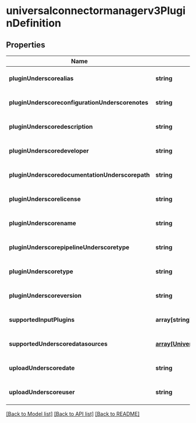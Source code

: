 # universalconnectormanagerv3PluginDefinition

## Properties
Name | Type | Description | Notes
------------ | ------------- | ------------- | -------------
**pluginUnderscorealias** | **string** |  | [optional] [default to null]
**pluginUnderscoreconfigurationUnderscorenotes** | **string** |  | [optional] [default to null]
**pluginUnderscoredescription** | **string** |  | [optional] [default to null]
**pluginUnderscoredeveloper** | **string** |  | [optional] [default to null]
**pluginUnderscoredocumentationUnderscorepath** | **string** |  | [optional] [default to null]
**pluginUnderscorelicense** | **string** |  | [optional] [default to null]
**pluginUnderscorename** | **string** |  | [optional] [default to null]
**pluginUnderscorepipelineUnderscoretype** | **string** |  | [optional] [default to null]
**pluginUnderscoretype** | **string** |  | [optional] [default to null]
**pluginUnderscoreversion** | **string** |  | [optional] [default to null]
**supportedInputPlugins** | **array[string]** |  | [optional] [default to null]
**supportedUnderscoredatasources** | [**array[Universalconnectormanagerv3DatasourceType]**](Universalconnectormanagerv3DatasourceType.md) |  | [optional] [default to null]
**uploadUnderscoredate** | **string** |  | [optional] [default to null]
**uploadUnderscoreuser** | **string** |  | [optional] [default to null]

[[Back to Model list]](../README.md#documentation-for-models) [[Back to API list]](../README.md#documentation-for-api-endpoints) [[Back to README]](../README.md)


